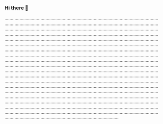 ### Hi there 👋

................................................................................................................................................................................................................................................................................................................................................................................................................................................................................................................................................................................................................................................................................................................................................................................................................................................................................................................................................................................................................................................................................................................................................................................................................................................................................................................................................................................................................................................................................................................................................................................................................................................................................................................................................................................................................................................................................................................................................................................................................................................................................................................................................................................................................................................................................................................................................................................................................................................................................................................................................